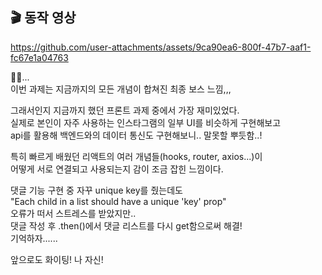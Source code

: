 ## 🎬 동작 영상
https://github.com/user-attachments/assets/9ca90ea6-800f-47b7-aaf1-fc67e1a04763



✍🏻...<br>
이번 과제는 지금까지의 모든 개념이 합쳐진 최종 보스 느낌,,,<br>

그래서인지 지금까지 했던 프론트 과제 중에서 가장 재미있었다.<br>
실제로 본인이 자주 사용하는 인스타그램의 일부 UI를 비슷하게 구현해보고<br>
api를 활용해 백엔드와의 데이터 통신도 구현해보니.. 말못할 뿌듯함..!<br>

특히 빠르게 배웠던 리액트의 여러 개념들(hooks, router, axios...)이<br>
어떻게 서로 연결되고 사용되는지 감이 조금 잡힌 느낌이다.<br>

댓글 기능 구현 중 자꾸 unique key를 줬는데도<br>
"Each child in a list should have a unique 'key' prop"<br>
오류가 떠서 스트레스를 받았지만..<br>
댓글 작성 후 .then()에서 댓글 리스트를 다시 get함으로써 해결!<br>
기억하자......<br>

앞으로도 화이팅! 나 자신!
